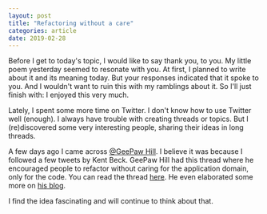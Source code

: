 ```yaml
---
layout: post
title: "Refactoring without a care"
categories: article
date: 2019-02-28
---
```



Before I get to today's topic, I would like to say thank you, to you.
My little poem yesterday seemed to resonate with you. At first, I planned to write about it and its meaning today. But your responses indicated that it spoke to you. And I wouldn't want to ruin this with my ramblings about it. So I'll just finish with: I enjoyed this very much.

Lately, I spent some more time on Twitter. I don't know how to use Twitter well (enough). I always have trouble with creating threads or topics. But I (re)discovered some very interesting people, sharing their ideas in long threads.

A few days ago I came across [@GeePaw Hill][1]. I believe it was because I followed a few tweets by Kent Beck. GeePaw Hill had this thread where he encouraged people to refactor without caring for the application domain, only for the code. You can read the thread [here][2].
He even elaborated some more on [his blog][3].

I find the idea fascinating and will continue to think about that.

[1]:	https://twitter.com/GeePawHill
[2]:	https://twitter.com/GeePawHill/status/1099733643734470656
[3]:	http://geepawhill.org/pro-tip-refactoring-prioritize-reading-code/